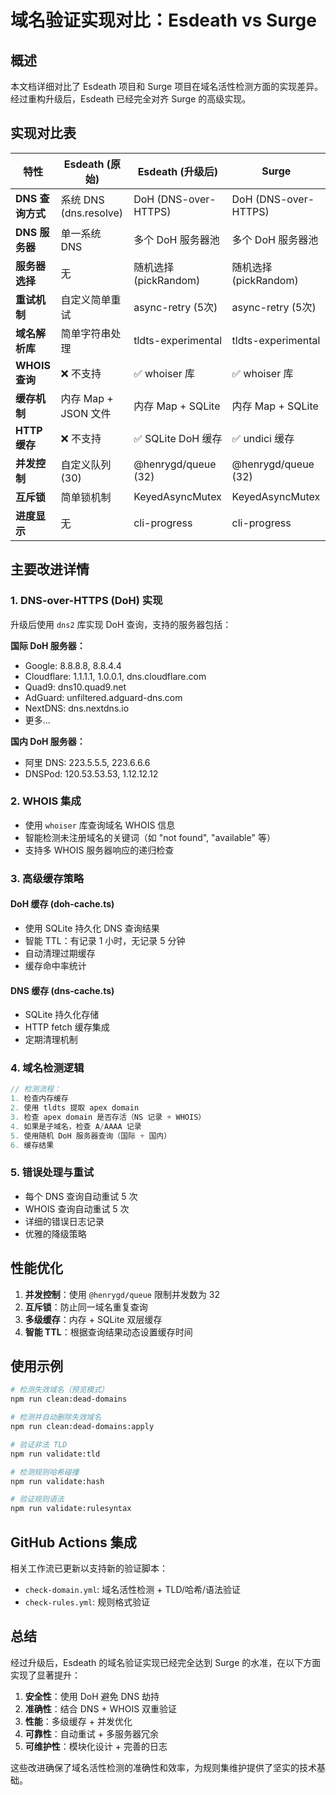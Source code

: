 # 域名验证实现对比：Esdeath vs Surge

## 概述

本文档详细对比了 Esdeath 项目和 Surge 项目在域名活性检测方面的实现差异。经过重构升级后，Esdeath 已经完全对齐 Surge 的高级实现。

## 实现对比表

| 特性 | Esdeath (原始) | Esdeath (升级后) | Surge |
|------|---------------|-----------------|-------|
| **DNS 查询方式** | 系统 DNS (dns.resolve) | DoH (DNS-over-HTTPS) | DoH (DNS-over-HTTPS) |
| **DNS 服务器** | 单一系统 DNS | 多个 DoH 服务器池 | 多个 DoH 服务器池 |
| **服务器选择** | 无 | 随机选择 (pickRandom) | 随机选择 (pickRandom) |
| **重试机制** | 自定义简单重试 | async-retry (5次) | async-retry (5次) |
| **域名解析库** | 简单字符串处理 | tldts-experimental | tldts-experimental |
| **WHOIS 查询** | ❌ 不支持 | ✅ whoiser 库 | ✅ whoiser 库 |
| **缓存机制** | 内存 Map + JSON 文件 | 内存 Map + SQLite | 内存 Map + SQLite |
| **HTTP 缓存** | ❌ 不支持 | ✅ SQLite DoH 缓存 | ✅ undici 缓存 |
| **并发控制** | 自定义队列 (30) | @henrygd/queue (32) | @henrygd/queue (32) |
| **互斥锁** | 简单锁机制 | KeyedAsyncMutex | KeyedAsyncMutex |
| **进度显示** | 无 | cli-progress | cli-progress |

## 主要改进详情

### 1. DNS-over-HTTPS (DoH) 实现

升级后使用 `dns2` 库实现 DoH 查询，支持的服务器包括：

**国际 DoH 服务器：**
- Google: 8.8.8.8, 8.8.4.4
- Cloudflare: 1.1.1.1, 1.0.0.1, dns.cloudflare.com
- Quad9: dns10.quad9.net
- AdGuard: unfiltered.adguard-dns.com
- NextDNS: dns.nextdns.io
- 更多...

**国内 DoH 服务器：**
- 阿里 DNS: 223.5.5.5, 223.6.6.6
- DNSPod: 120.53.53.53, 1.12.12.12

### 2. WHOIS 集成

- 使用 `whoiser` 库查询域名 WHOIS 信息
- 智能检测未注册域名的关键词（如 "not found", "available" 等）
- 支持多 WHOIS 服务器响应的递归检查

### 3. 高级缓存策略

#### DoH 缓存 (doh-cache.ts)
- 使用 SQLite 持久化 DNS 查询结果
- 智能 TTL：有记录 1 小时，无记录 5 分钟
- 自动清理过期缓存
- 缓存命中率统计

#### DNS 缓存 (dns-cache.ts)
- SQLite 持久化存储
- HTTP fetch 缓存集成
- 定期清理机制

### 4. 域名检测逻辑

```typescript
// 检测流程：
1. 检查内存缓存
2. 使用 tldts 提取 apex domain
3. 检查 apex domain 是否存活（NS 记录 + WHOIS）
4. 如果是子域名，检查 A/AAAA 记录
5. 使用随机 DoH 服务器查询（国际 + 国内）
6. 缓存结果
```

### 5. 错误处理与重试

- 每个 DNS 查询自动重试 5 次
- WHOIS 查询自动重试 5 次
- 详细的错误日志记录
- 优雅的降级策略

## 性能优化

1. **并发控制**：使用 `@henrygd/queue` 限制并发数为 32
2. **互斥锁**：防止同一域名重复查询
3. **多级缓存**：内存 + SQLite 双层缓存
4. **智能 TTL**：根据查询结果动态设置缓存时间

## 使用示例

```bash
# 检测失效域名（预览模式）
npm run clean:dead-domains

# 检测并自动删除失效域名
npm run clean:dead-domains:apply

# 验证非法 TLD
npm run validate:tld

# 检测规则哈希碰撞
npm run validate:hash

# 验证规则语法
npm run validate:rulesyntax
```

## GitHub Actions 集成

相关工作流已更新以支持新的验证脚本：
- `check-domain.yml`: 域名活性检测 + TLD/哈希/语法验证
- `check-rules.yml`: 规则格式验证

## 总结

经过升级后，Esdeath 的域名验证实现已经完全达到 Surge 的水准，在以下方面实现了显著提升：

1. **安全性**：使用 DoH 避免 DNS 劫持
2. **准确性**：结合 DNS + WHOIS 双重验证
3. **性能**：多级缓存 + 并发优化
4. **可靠性**：自动重试 + 多服务器冗余
5. **可维护性**：模块化设计 + 完善的日志

这些改进确保了域名活性检测的准确性和效率，为规则集维护提供了坚实的技术基础。
